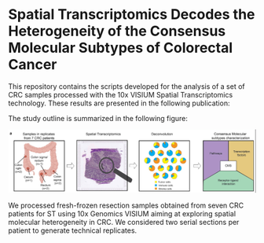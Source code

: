 # Spatial Transcriptomics Decodes the Heterogeneity of the Consensus Molecular Subtypes of Colorectal Cancer

This repository contains the scripts developed for the analysis of a set of CRC samples processed with the 10x VISIUM Spatial Transcriptomics technology. These results are presented in the following publication: 

The study outline is summarized in the following figure: 

![Study Outline](https://github.com/alberto-valdeolivas/CRC_CMS_ST/raw/main/Extras/StudyOutline.png)

We processed fresh-frozen resection samples obtained from seven CRC patients for ST using 10x Genomics VISIUM aiming at exploring spatial molecular heterogeneity in CRC. We considered two serial sections per patient to generate technical replicates.

